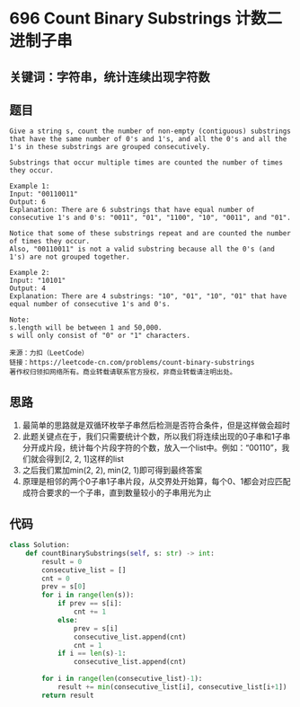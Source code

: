 # 696 Count Binary Substrings 计数二进制子串

## 关键词：字符串，统计连续出现字符数

## 题目

``` Text
Give a string s, count the number of non-empty (contiguous) substrings that have the same number of 0's and 1's, and all the 0's and all the 1's in these substrings are grouped consecutively.

Substrings that occur multiple times are counted the number of times they occur.

Example 1:
Input: "00110011"
Output: 6
Explanation: There are 6 substrings that have equal number of consecutive 1's and 0's: "0011", "01", "1100", "10", "0011", and "01".

Notice that some of these substrings repeat and are counted the number of times they occur.
Also, "00110011" is not a valid substring because all the 0's (and 1's) are not grouped together.

Example 2:
Input: "10101"
Output: 4
Explanation: There are 4 substrings: "10", "01", "10", "01" that have equal number of consecutive 1's and 0's.

Note:
s.length will be between 1 and 50,000.
s will only consist of "0" or "1" characters.

来源：力扣（LeetCode）
链接：https://leetcode-cn.com/problems/count-binary-substrings
著作权归领扣网络所有。商业转载请联系官方授权，非商业转载请注明出处。
```

## 思路

1. 最简单的思路就是双循环枚举子串然后检测是否符合条件，但是这样做会超时
2. 此题关键点在于，我们只需要统计个数，所以我们将连续出现的0子串和1子串分开成片段，统计每个片段字符的个数，放入一个list中。例如：“00110”，我们就会得到[2, 2, 1]这样的list
3. 之后我们累加min(2, 2), min(2, 1)即可得到最终答案
4. 原理是相邻的两个0子串1子串片段，从交界处开始算，每个0、1都会对应匹配成符合要求的一个子串，直到数量较小的子串用光为止



## 代码

``` Python
class Solution:
    def countBinarySubstrings(self, s: str) -> int:
        result = 0
        consecutive_list = []
        cnt = 0
        prev = s[0]
        for i in range(len(s)):
            if prev == s[i]:
                cnt += 1
            else:
                prev = s[i]
                consecutive_list.append(cnt)
                cnt = 1
            if i == len(s)-1:
                consecutive_list.append(cnt)
        
        for i in range(len(consecutive_list)-1):
            result += min(consecutive_list[i], consecutive_list[i+1])
        return result
```
